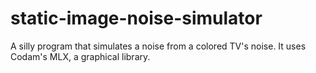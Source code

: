 # static-image-noise-simulator
A silly program that simulates a noise from a colored TV's noise. It uses Codam's MLX, a graphical library.
